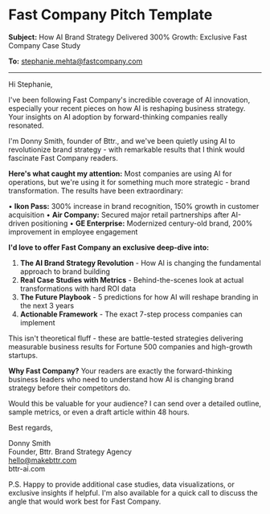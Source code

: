 # Fast Company Pitch Template

**Subject:** How AI Brand Strategy Delivered 300% Growth: Exclusive Fast Company Case Study

**To:** stephanie.mehta@fastcompany.com

---

Hi Stephanie,

I've been following Fast Company's incredible coverage of AI innovation, especially your recent pieces on how AI is reshaping business strategy. Your insights on AI adoption by forward-thinking companies really resonated.

I'm Donny Smith, founder of Bttr., and we've been quietly using AI to revolutionize brand strategy - with remarkable results that I think would fascinate Fast Company readers.

**Here's what caught my attention:** Most companies are using AI for operations, but we're using it for something much more strategic - brand transformation. The results have been extraordinary:

• **Ikon Pass:** 300% increase in brand recognition, 150% growth in customer acquisition
• **Air Company:** Secured major retail partnerships after AI-driven positioning 
• **GE Enterprise:** Modernized century-old brand, 200% improvement in employee engagement

**I'd love to offer Fast Company an exclusive deep-dive into:**

1. **The AI Brand Strategy Revolution** - How AI is changing the fundamental approach to brand building
2. **Real Case Studies with Metrics** - Behind-the-scenes look at actual transformations with hard ROI data
3. **The Future Playbook** - 5 predictions for how AI will reshape branding in the next 3 years
4. **Actionable Framework** - The exact 7-step process companies can implement

This isn't theoretical fluff - these are battle-tested strategies delivering measurable business results for Fortune 500 companies and high-growth startups.

**Why Fast Company?** Your readers are exactly the forward-thinking business leaders who need to understand how AI is changing brand strategy before their competitors do.

Would this be valuable for your audience? I can send over a detailed outline, sample metrics, or even a draft article within 48 hours.

Best regards,

Donny Smith  
Founder, Bttr. Brand Strategy Agency  
hello@makebttr.com  
bttr-ai.com

P.S. Happy to provide additional case studies, data visualizations, or exclusive insights if helpful. I'm also available for a quick call to discuss the angle that would work best for Fast Company.